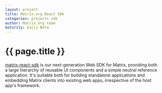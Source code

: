 ```yaml
---
layout: project
title: Matrix.org React SDK
categories: projects sdk
author: Matrix.org team
maturity: Early Beta
---
```


# {{ page.title }}
[matrix-react-sdk](https://github.com/matrix-org/matrix-react-sdk) is our next-generation Web SDK for Matrix, providing both a large hierarchy of reusable UI components and a simple neutral reference application. It's suitable both for building standalone applications and embedding Matrix clients into existing web apps, irrespective of the host app's framework.

